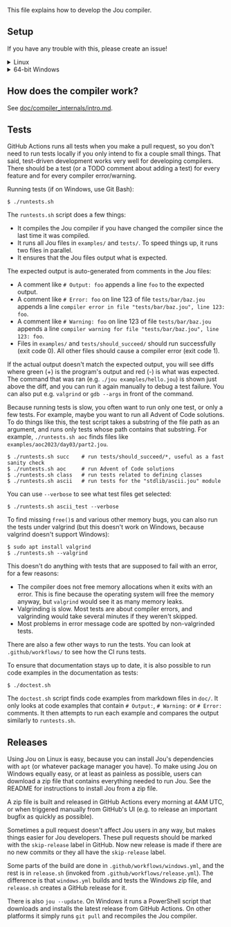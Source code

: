 This file explains how to develop the Jou compiler.


## Setup

If you have any trouble with this, please create an issue!

<details> <summary>Linux</summary>

Following the [instructions in the README](README.md#setup) is enough.

</details>

<details> <summary>64-bit Windows</summary>

1. Download and install Git from [Git's website](https://git-scm.com/download/win) if you don't have it already.
2. Open Git Bash from the start menu.
    **You must use Git Bash** for running bash scripts such as `windows_setup.sh` and `runtests.sh`.
3. Clone the project with the command prompt:
    ```
    cd Desktop
    git clone https://github.com/Akuli/jou
    ```
    You can put the project anywhere. The above command places it on the desktop.
4. Run a script that does the rest of the setup for you:
    ```
    cd jou
    ./windows_setup.sh
    ```
    If you have a slow internet connection
    and it takes a long time for `windows_setup.sh` to download mingw64,
    you can instead run `./windows_setup.sh --small`.
    This way it uses `mingw64-small.zip`,
    which is just like the usual mingw64, but with many large files deleted to make it smaller.
    I created it locally on my computer.
    If you don't want to trust it, you can run `windows_setup.sh` without `--small`
    or look at how `.github/workflows/windows.yml` compares `mingw64-small.zip` to the original `mingw64.zip`.
5. Compile Jou:
    ```
    source activate
    mingw32-make
    ```
    The `source activate` command adds `C:\Users\YourName\Desktop\jou\mingw64\bin` to your PATH,
    where `C:\Users\YourName\Desktop` is the folder where you cloned Jou.
    If you don't want to run it every time you open a Git Bash window to work on Jou,
    you can instead add it to your PATH permanently with Control Panel.
    When you run `mingw32-make` for the first time, it [bootstraps Jou from Git history](README.md#bootstrapping).
6. Compile and run hello world:
    ```
    ./jou.exe examples/hello.jou
    ```
    You should see `Hello World` printed.
    If you instead get errors about missing DLL files, run `source activate` first.
    The Jou compiler depends on DLLs in `mingw64\bin`,
    so `mingw64\bin` must be in PATH when running it.
7. Run tests:
    ```
    ./runtests.sh
    ```

</details>


## How does the compiler work?

See [doc/compiler_internals/intro.md](doc/compiler_internals/intro.md).


## Tests

GitHub Actions runs all tests when you make a pull request,
so you don't need to run tests locally if you only intend to fix a couple small things.
That said, test-driven development works very well for developing compilers.
There should be a test (or a TODO comment about adding a test)
for every feature and for every compiler error/warning.

Running tests (if on Windows, use Git Bash):

```
$ ./runtests.sh
```

The `runtests.sh` script does a few things:
- It compiles the Jou compiler if you have changed the compiler since the last time it was compiled.
- It runs all Jou files in `examples/` and `tests/`. To speed things up, it runs two files in parallel.
- It ensures that the Jou files output what is expected.

The expected output is auto-generated from comments in the Jou files:

- A comment like `# Output: foo` appends a line `foo` to the expected output.
- A comment like `# Error: foo` on line 123 of file `tests/bar/baz.jou` appends a line
    `compiler error in file "tests/bar/baz.jou", line 123: foo`.
- A comment like `# Warning: foo` on line 123 of file `tests/bar/baz.jou` appends a line
    `compiler warning for file "tests/bar/baz.jou", line 123: foo`.
- Files in `examples/` and `tests/should_succeed/` should run successfully (exit code 0).
    All other files should cause a compiler error (exit code 1).

If the actual output doesn't match the expected output, you will see diffs where
green (+) is the program's output and red (-) is what was expected.
The command that was ran (e.g. `./jou examples/hello.jou`) is shown just above the diff,
and you can run it again manually to debug a test failure.
You can also put e.g. `valgrind` or `gdb --args` in front of the command.

Because running tests is slow, you often want to run only one test, or only a few tests.
For example, maybe you want to run all Advent of Code solutions.
To do things like this, the test script takes a substring of the file path as an argument,
and runs only tests whose path contains that substring.
For example, `./runtests.sh aoc` finds files like `examples/aoc2023/day03/part2.jou`.

```
$ ./runtests.sh succ    # run tests/should_succeed/*, useful as a fast sanity check
$ ./runtests.sh aoc     # run Advent of Code solutions
$ ./runtests.sh class   # run tests related to defining classes
$ ./runtests.sh ascii   # run tests for the "stdlib/ascii.jou" module
```

You can use `--verbose` to see what test files get selected:

```
$ ./runtests.sh ascii_test --verbose
```

To find missing `free()`s and various other memory bugs,
you can also run the tests under valgrind
(but this doesn't work on Windows, because valgrind doesn't support Windows):

```
$ sudo apt install valgrind
$ ./runtests.sh --valgrind
```

This doesn't do anything with tests that are supposed to fail with an error, for a few reasons:
- The compiler does not free memory allocations when it exits with an error.
    This is fine because the operating system will free the memory anyway,
    but `valgrind` would see it as many memory leaks.
- Valgrinding is slow. Most tests are about compiler errors,
    and valgrinding would take several minutes if they weren't skipped.
- Most problems in error message code are spotted by non-valgrinded tests.

There are also a few other ways to run the tests.
You can look at `.github/workflows/` to see how the CI runs tests.

To ensure that documentation stays up to date,
it is also possible to run code examples in the documentation as tests:

```
$ ./doctest.sh
```

The `doctest.sh` script finds code examples from markdown files in `doc/`.
It only looks at code examples that contain `# Output:`, `# Warning:` or `# Error:` comments.
It then attempts to run each example and compares the output similarly to `runtests.sh`.


## Releases

Using Jou on Linux is easy,
because you can install Jou's dependencies with `apt` (or whatever package manager you have).
To make using Jou on Windows equally easy, or at least as painless as possible,
users can download a zip file that contains everything needed to run Jou.
See the README for instructions to install Jou from a zip file.

A zip file is built and released in GitHub Actions every morning at 4AM UTC,
or when triggered manually from GitHub's UI
(e.g. to release an important bugfix as quickly as possible).

Sometimes a pull request doesn't affect Jou users in any way, but makes things easier for Jou developers.
These pull requests should be marked with the `skip-release` label in GitHub.
Now new release is made if there are no new commits or they all have the `skip-release` label.

Some parts of the build are done in `.github/workflows/windows.yml`,
and the rest is in `release.sh` (invoked from `.github/workflows/release.yml`).
The difference is that `windows.yml` builds and tests the Windows zip file,
and `release.sh` creates a GitHub release for it.

There is also `jou --update`.
On Windows it runs a PowerShell script that downloads and installs the latest release from GitHub Actions.
On other platforms it simply runs `git pull` and recompiles the Jou compiler.
